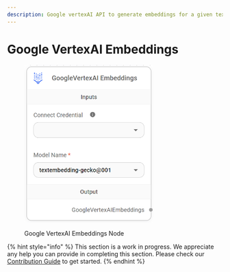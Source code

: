```yaml
---
description: Google vertexAI API to generate embeddings for a given text.
---
```


# Google VertexAI Embeddings

<figure><img src="../../../.gitbook/assets/image (8) (1) (1) (1) (1) (1).png" alt="" width="301"><figcaption><p>Google VertexAI Embeddings Node</p></figcaption></figure>

{% hint style="info" %}
This section is a work in progress. We appreciate any help you can provide in completing this section. Please check our [Contribution Guide](../../../contributing/) to get started.
{% endhint %}
